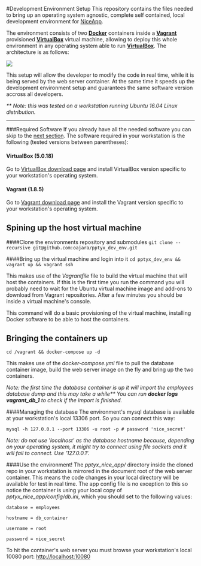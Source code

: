 #Development Environment Setup
This repository contains the files needed to bring up an operating system agnostic, complete self contained, local development environment for [NiceApp](https://github.com/oajara/pptyx_nice_app).

The environment consists of two  **[Docker](https://www.docker.com/)** containers inside a **[Vagrant](https://www.vagrantup.com/)** provisioned **[VirtualBox](https://www.virtualbox.org/)** virtual machine, allowing to deploy this whole environment in any operating system able to run **[VirtualBox](https://www.virtualbox.org/)**. The architecture is as follows:

![](https://technology.amis.nl/wp-content/uploads/2015/08/image70.png) 

This setup will allow the developer to modify the code in real time, while it is being served by the web server container. At the same time it speeds up the development environment setup and guarantees the same software version accross all developers.

_** Note: this was tested on a workstation running Ubuntu 16.04 Linux distribution._
***

###Required Software
If you already have all the needed software you can skip to the [next section](#headerSS).
The software required in your workstation is the following (tested versions between parentheses):

#### VirtualBox (5.0.18)
Go to [VirtualBox download page](https://www.virtualbox.org/wiki/Downloads)  and install VirtualBox version specific to your workstation's operating system.

#### Vagrant (1.8.5)
Go to [Vagrant download page](https://www.vagrantup.com/downloads.html) and install the Vagrant version specific to your workstation's operating system.

## <a name="headerSS"></a>Spining up the host virtual machine
####Clone the environments repository and submodules
`git clone --recursive git@github.com:oajara/pptyx_dev_env.git`

####Bring up the virtual machine and login into it
`cd pptyx_dev_env && vagrant up && vagrant ssh`

This makes use of the *Vagrantfile* file to build the virtual machine that will host the containers. If this is the first time you run the command you will probably need to wait for the Ubuntu virtual machine image and add-ons to download from Vagrant repositories. After a few minutes you should be inside a virtual machine's console.

This command will do a basic provisioning of the virtual machine, installing Docker software to be able to host the containers.

## Bringing the containers up
`cd /vagrant && docker-compose up -d`

This makes use of the *docker-compose.yml* file to pull the database container image, build the web server image on the fly and bring up the two containers. 

_Note: the first time the database container is up it will import the employees database dump and this may take a while** You can run **_docker logs vagrant_db_1_** to check if the import is finished._

####Managing the database
The environment's mysql database is available at your workstation's local 13306 port. So you can connect this way:

`mysql -h 127.0.0.1 --port 13306 -u root -p # password 'nice_secret'`

_Note: do not use 'localhost' as the database hostname because, depending on your operating system, it might try to connect using file sockets and it will fail to connect. Use '127.0.0.1'._

####Use the environment! 
The _pptyx_nice_app/_ directory inside the cloned repo in your workstation is mirrored in the document root of the web server container. This means the code changes in your local directory will be available for test in real time.
The app config file is no exception to this so notice the container is using your local copy of _pptyx_nice_app/config/db.ini_, which you should set to the following values:

`database = employees`

`hostname = db_container`

`username = root`

`password = nice_secret` 

To hit the container's web server you must browse your workstation's local 10080 port: [http://localhost:10080](http://localhost:10080) 


